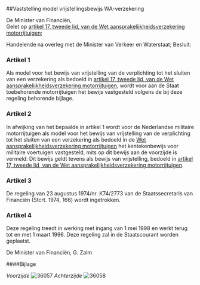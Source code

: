<meta http-equiv='Content-Type' content='text/html; charset=utf-8' />

##Vaststelling model vrijstellingsbewijs WA-verzekering

De Minister van Financiën,  
Gelet op [artikel 17, tweede lid, van de Wet aansprakelijkheidsverzekering motorrijtuigen](../../../../../../wet/wet/aansprakelijkheidsverzekering/motorrijtuigen/BWBR0002415/README.md);

Handelende na overleg met de Minister van Verkeer en Waterstaat;
Besluit:     

### Artikel  1  

Als model voor het bewijs van vrijstelling van de verplichting tot het sluiten van een verzekering als bedoeld in [artikel 17, tweede lid, van de Wet aansprakelijkheidsverzekering motorrijtuigen](../../../../../../wet/wet/aansprakelijkheidsverzekering/motorrijtuigen/BWBR0002415/README.md), wordt voor aan de Staat toebehorende motorrijtuigen het bewijs vastgesteld volgens de bij deze regeling behorende bijlage.  

### Artikel  2  

In afwijking van het bepaalde in artikel 1 wordt voor de Nederlandse militaire motorrijtuigen als model voor het bewijs van vrijstelling van de verplichting tot het sluiten van een verzekering als bedoeld in de [Wet aansprakelijkheidsverzekering motorrijtuigen](../../../../../../wet/wet/aansprakelijkheidsverzekering/motorrijtuigen/BWBR0002415/README.md) het kentekenbewijs voor militaire voertuigen vastgesteld, mits op dit bewijs aan de voorzijde is vermeld: Dit bewijs geldt tevens als bewijs van vrijstelling, bedoeld in [artikel 17, tweede lid, van de Wet aansprakelijkheidsverzekering motorrijtuigen](../../../../../../wet/wet/aansprakelijkheidsverzekering/motorrijtuigen/BWBR0002415/README.md).  

### Artikel  3  

De regeling van 23 augustus 1974/nr. K74/2773 van de Staatssecretaris van Financiën (Stcrt. 1974, 166) wordt ingetrokken.  

### Artikel  4  

Deze regeling treedt in werking met ingang van 1 mei 1998 en werkt terug tot en met 1 maart 1996. 
Deze regeling zal in de Staatscourant worden geplaatst.   

De 
Minister van Financiën, 
G. Zalm     

####Bijlage

*Voorzijde*  ![36057](http://wetten.overheid.nl/Illustration/36057)
*Achterzijde*  ![36058](http://wetten.overheid.nl/Illustration/36058)

